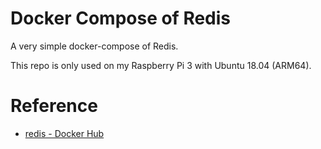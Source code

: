 # Docker Compose of Redis

A very simple docker-compose of Redis.

This repo is only used on my Raspberry Pi 3 with Ubuntu 18.04 (ARM64).

# Reference

* [redis - Docker Hub](https://hub.docker.com/_/redis/)
